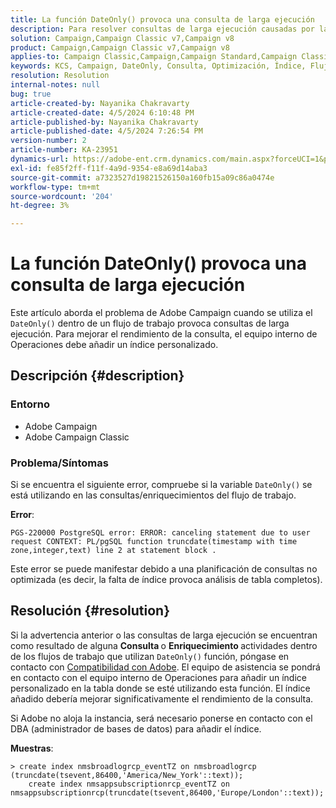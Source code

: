 ```yaml
---
title: La función DateOnly() provoca una consulta de larga ejecución
description: Para resolver consultas de larga ejecución causadas por la función DateOnly(), póngase en contacto con Asistencia. El equipo de operaciones internas debe añadir un índice personalizado.
solution: Campaign,Campaign Classic v7,Campaign v8
product: Campaign,Campaign Classic v7,Campaign v8
applies-to: Campaign Classic,Campaign,Campaign Standard,Campaign Classic v7,Campaign v8
keywords: KCS, Campaign, DateOnly, Consulta, Optimización, Índice, Flujo de trabajo
resolution: Resolution
internal-notes: null
bug: true
article-created-by: Nayanika Chakravarty
article-created-date: 4/5/2024 6:10:48 PM
article-published-by: Nayanika Chakravarty
article-published-date: 4/5/2024 7:26:54 PM
version-number: 2
article-number: KA-23951
dynamics-url: https://adobe-ent.crm.dynamics.com/main.aspx?forceUCI=1&pagetype=entityrecord&etn=knowledgearticle&id=cd1ce2ce-77f3-ee11-904c-6045bd006704
exl-id: fe85f2ff-f11f-4a9d-9354-e8a69d14aba3
source-git-commit: a7323527d19821526150a160fb15a09c86a0474e
workflow-type: tm+mt
source-wordcount: '204'
ht-degree: 3%

---
```


# La función DateOnly() provoca una consulta de larga ejecución


Este artículo aborda el problema de Adobe Campaign cuando se utiliza el `DateOnly()` dentro de un flujo de trabajo provoca consultas de larga ejecución. Para mejorar el rendimiento de la consulta, el equipo interno de Operaciones debe añadir un índice personalizado.

## Descripción {#description}


### Entorno

- Adobe Campaign
- Adobe Campaign Classic


### Problema/Síntomas

Si se encuentra el siguiente error, compruebe si la variable `DateOnly()` se está utilizando en las consultas/enriquecimientos del flujo de trabajo.

<b>Error</b>:


```
PGS-220000 PostgreSQL error: ERROR: canceling statement due to user request CONTEXT: PL/pgSQL function truncdate(timestamp with time zone,integer,text) line 2 at statement block .
```


Este error se puede manifestar debido a una planificación de consultas no optimizada (es decir, la falta de índice provoca análisis de tabla completos).


## Resolución {#resolution}


Si la advertencia anterior o las consultas de larga ejecución se encuentran como resultado de alguna <b>Consulta </b>o <b>Enriquecimiento </b>actividades dentro de los flujos de trabajo que utilizan `DateOnly()` función, póngase en contacto con [Compatibilidad con Adobe](https://experienceleague.adobe.com/en/docs/campaign-classic/using/getting-started/support#support). El equipo de asistencia se pondrá en contacto con el equipo interno de Operaciones para añadir un índice personalizado en la tabla donde se esté utilizando esta función. El índice añadido debería mejorar significativamente el rendimiento de la consulta.

Si Adobe no aloja la instancia, será necesario ponerse en contacto con el DBA (administrador de bases de datos) para añadir el índice.

<b>Muestras</b>:


```
> create index nmsbroadlogrcp_eventTZ on nmsbroadlogrcp (truncdate(tsevent,86400,'America/New_York'::text));
    create index nmsappsubscriptionrcp_eventTZ on nmsappsubscriptionrcp(truncdate(tsevent,86400,'Europe/London'::text));
```
